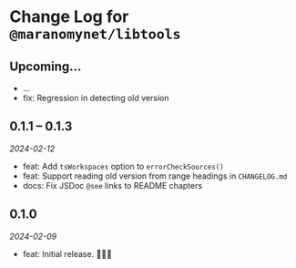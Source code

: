# Change Log for `@maranomynet/libtools`

## Upcoming...

- ... <!-- Add new lines here. -->
- fix: Regression in detecting old version

## 0.1.1 – 0.1.3

_2024-02-12_

- feat: Add `tsWorkspaces` option to `errorCheckSources()`
- feat: Support reading old version from range headings in `CHANGELOG.md`
- docs: Fix JSDoc `@see` links to README chapters

## 0.1.0

_2024-02-09_

- feat: Initial release. 🎉🥳👯
